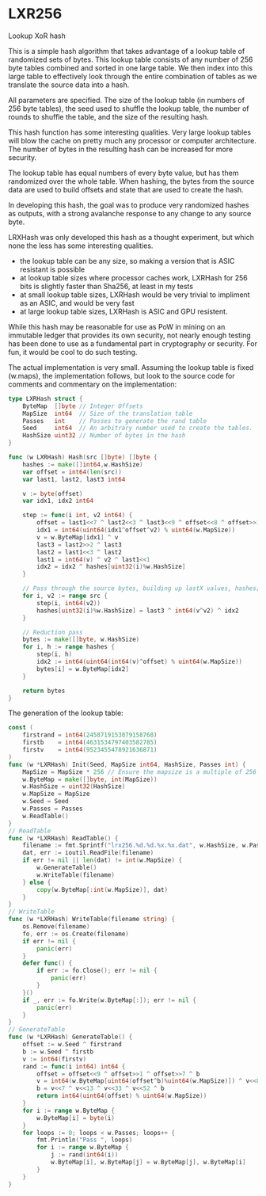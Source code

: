 # LXR256
Lookup XoR hash

This is a simple hash algorithm that takes advantage of a lookup table of randomized sets of bytes.  This lookup table 
consists of any number of 256 byte tables combined and sorted in one large table.  We then index into this large 
table to effectively look through the entire combination of tables as we translate the source data into a hash.

All parameters are specified.  The size of the lookup table (in numbers of 256 byte tables), the seed used to shuffle
the lookup table, the number of rounds to shuffle the table, and the size of the resulting hash.

This hash function has some interesting qualities.  Very large lookup tables will blow the cache on pretty much any 
processor or computer architecture. The number of bytes in the resulting hash can be increased for more security.
  
The lookup 
table has equal numbers of every byte value, but has them randomized over the whole table.  When hashing, the bytes from 
the source data are used to build offsets and state that are used to create the hash.

In developing this hash, the goal was to produce very randomized hashes as outputs, with a strong avalanche response to 
any change to any source byte.

LRXHash was only developed this hash as a thought experiment, but which none the less has some interesting qualities.

* the lookup table can be any size, so making a version that is ASIC resistant is possible
* at lookup table sizes where processor caches work, LXRHash for 256 bits is slightly faster than Sha256, at least 
in my tests
* at small lookup table sizes, LXRHash would be very trivial to impliment as an ASIC, and would be very fast
* at large lookup table sizes, LXRHash is ASIC and GPU resistent.

While this hash may be reasonable for use as PoW in mining on an immutable ledger that provides its own security, 
not nearly enough testing has been done to use as a fundamental part in cryptography or security.  For fun, it 
would be cool to do such testing.

The actual implementation is very small.  Assuming the lookup table is fixed (w.maps), the implementation follows, 
but look to the source code for comments and commentary on the implementation:
```go
type LXRHash struct {
	ByteMap  []byte // Integer Offsets
	MapSize  int64  // Size of the translation table
	Passes   int    // Passes to generate the rand table
	Seed     int64  // An arbitrary number used to create the tables.
	HashSize uint32 // Number of bytes in the hash
}

func (w LXRHash) Hash(src []byte) []byte {
	hashes := make([]int64,w.HashSize)
	var offset = int64(len(src))
	var last1, last2, last3 int64

	v := byte(offset)
	var idx1, idx2 int64

	step := func(i int, v2 int64) {
		offset = last1<<7 ^ last2<<3 ^ last3<<9 ^ offset<<8 ^ offset>>1 ^ idx2 ^ int64(v)
		idx1 = int64(uint64(idx1^offset^v2) % uint64(w.MapSize))
		v = w.ByteMap[idx1] ^ v
		last3 = last2>>2 ^ last3
		last2 = last1<<3 ^ last2
		last1 = int64(v) ^ v2 ^ last1<<1
		idx2 = idx2 ^ hashes[uint32(i)%w.HashSize]
	}

	// Pass through the source bytes, building up lastX values, hashes[], and offset
	for i, v2 := range src {
		step(i, int64(v2))
		hashes[uint32(i)%w.HashSize] = last3 ^ int64(v^v2) ^ idx2
	}

	// Reduction pass
	bytes := make([]byte, w.HashSize)
	for i, h := range hashes {
		step(i, h)
		idx2 := int64(uint64(int64(v)^offset) % uint64(w.MapSize))
		bytes[i] = w.ByteMap[idx2]
	}

	return bytes
}

```

The generation of the lookup table:
```go
const (
	firstrand = int64(2458719153079158768)
	firstb    = int64(4631534797403582785)
	firstv    = int64(9523455478921636871)
)
func (w *LXRHash) Init(Seed, MapSize int64, HashSize, Passes int) {
	MapSize = MapSize * 256 // Ensure the mapsize is a multiple of 256
	w.ByteMap = make([]byte, int(MapSize))
	w.HashSize = uint32(HashSize)
	w.MapSize = MapSize
	w.Seed = Seed
	w.Passes = Passes
	w.ReadTable()
}
// ReadTable
func (w *LXRHash) ReadTable() {
	filename := fmt.Sprintf("lrx256.%d.%d.%x.%x.dat", w.HashSize, w.Passes, w.Seed, w.MapSize)
	dat, err := ioutil.ReadFile(filename)
	if err != nil || len(dat) != int(w.MapSize) {
		w.GenerateTable()
		w.WriteTable(filename)
	} else {
		copy(w.ByteMap[:int(w.MapSize)], dat)
	}
}
// WriteTable
func (w *LXRHash) WriteTable(filename string) {
	os.Remove(filename)
	fo, err := os.Create(filename)
	if err != nil {
		panic(err)
	}
	defer func() {
		if err := fo.Close(); err != nil {
			panic(err)
		}
	}()
	if _, err := fo.Write(w.ByteMap[:]); err != nil {
		panic(err)
	}
}
// GenerateTable
func (w *LXRHash) GenerateTable() {
	offset := w.Seed ^ firstrand
	b := w.Seed ^ firstb
	v := int64(firstv)
	rand := func(i int64) int64 {
		offset = offset<<9 ^ offset>>1 ^ offset>>7 ^ b
		v = int64(w.ByteMap[uint64(offset^b)%uint64(w.MapSize)]) ^ v<<8 ^ v>>1
		b = v<<7 ^ v<<13 ^ v<<33 ^ v<<52 ^ b
		return int64(uint64(offset) % uint64(w.MapSize))
	}
	for i := range w.ByteMap {
		w.ByteMap[i] = byte(i)
	}
	for loops := 0; loops < w.Passes; loops++ {
		fmt.Println("Pass ", loops)
		for i := range w.ByteMap {
			j := rand(int64(i))
			w.ByteMap[i], w.ByteMap[j] = w.ByteMap[j], w.ByteMap[i]
		}
	}
}
```